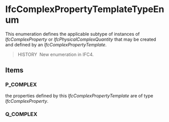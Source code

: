 # IfcComplexPropertyTemplateTypeEnum

This enumeration defines the applicable subtype of instances of _IfcComplexProperty_ or _IfcPhysicalComplexQuantity_ that may be created and defined by an _IfcComplexPropertyTemplate_.

> HISTORY&nbsp; New enumeration in IFC4.

## Items

### P_COMPLEX
the properties defined by this _IfcComplexPropertyTemplate_ are of type _IfcComplexProperty_.

### Q_COMPLEX

